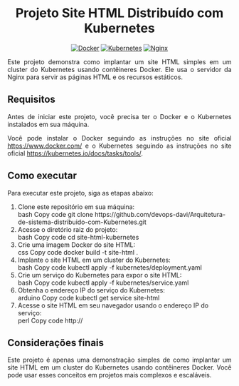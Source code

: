 <h1 align="center"> Projeto Site HTML Distribuído com Kubernetes </h1>
<p align="center">
  <a href="https://www.docker.com/"><img src="https://img.shields.io/badge/Docker-v20.10.8-blue?logo=docker" alt="Docker"></a>
  <a href="https://kubernetes.io/"><img src="https://img.shields.io/badge/Kubernetes-v1.22.2-blue?logo=kubernetes" alt="Kubernetes"></a>
  <a href="https://nginx.org/"><img src="https://img.shields.io/badge/Nginx-v1.21.3-blue?logo=nginx" alt="Nginx"></a>
</p>
<p align="justify">
Este projeto demonstra como implantar um site HTML simples em um cluster do Kubernetes usando contêineres Docker. Ele usa o servidor da Nginx para servir as páginas HTML e os recursos estáticos.
</p>
<h2> Requisitos </h2>
<p align="justify">
Antes de iniciar este projeto, você precisa ter o Docker e o Kubernetes instalados em sua máquina.
</p>
<p align="justify">
Você pode instalar o Docker seguindo as instruções no site oficial <a href="https://www.docker.com/">https://www.docker.com/</a> e o Kubernetes seguindo as instruções no site oficial <a href="https://kubernetes.io/docs/tasks/tools/">https://kubernetes.io/docs/tasks/tools/</a>.
</p>
<h2> Como executar </h2>
<p align="justify">
Para executar este projeto, siga as etapas abaixo:
</p>
<ol>
  <li>Clone este repositório em sua máquina:</li>
bash
Copy code
git clone https://github.com/devops-davi/Arquitetura-de-sistema-distribuido-com-Kubernetes.git
  <li>Acesse o diretório raiz do projeto:</li>
bash
Copy code
cd site-html-kubernetes
  <li>Crie uma imagem Docker do site HTML:</li>
css
Copy code
docker build -t site-html .
  <li>Implante o site HTML em um cluster do Kubernetes:</li>
bash
Copy code
kubectl apply -f kubernetes/deployment.yaml
  <li>Crie um serviço do Kubernetes para expor o site HTML:</li>
bash
Copy code
kubectl apply -f kubernetes/service.yaml
  <li>Obtenha o endereço IP do serviço do Kubernetes:</li>
arduino
Copy code
kubectl get service site-html
  <li>Acesse o site HTML em seu navegador usando o endereço IP do serviço:</li>
perl
Copy code
http://<endereço-ip-do-serviço>
</ol>
<h2> Considerações finais </h2>
<p align="justify">
Este projeto é apenas uma demonstração simples de como implantar um site HTML em um cluster do Kubernetes usando contêineres Docker. Você pode usar esses conceitos em projetos mais complexos e escaláveis.
</p>
